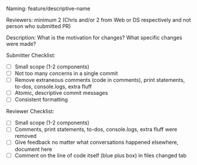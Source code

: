 Naming: feature/descriptive-name

Reviewers: minimum 2 (Chris and/or 2 from Web or DS respectively and not person who submitted PR)

Description: 
  What is the motivation for changes?
  What specific changes were made?

Submitter Checklist: 
  - [ ] Small scope (1-2 components)
  - [ ] Not too many concerns in a single commit
  - [ ] Remove extraneous comments (code in comments), print statements, to-dos, console.logs, extra fluff
  - [ ] Atomic, descriptive commit messages
  - [ ] Consistent formatting

Reviewer Checklist:
  - [ ] Small scope (1-2 components)
  - [ ] Comments, print statements, to-dos, console.logs, extra fluff were removed
  - [ ] Give feedback no matter what conversations happened elsewhere, document here
  - [ ] Comment on the line of code itself (blue plus box) in files changed tab